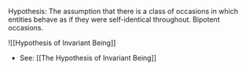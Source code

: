 Hypothesis: The assumption that there is a class of occasions in which entities behave as if they were self-identical throughout. Bipotent occasions. 

![[Hypothesis of Invariant Being]]

- See: [[The Hypothesis of Invariant Being]]
